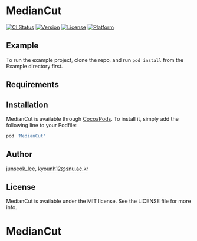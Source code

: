 # MedianCut

[![CI Status](http://img.shields.io/travis/junseok_lee/MedianCut.svg?style=flat)](https://travis-ci.org/junseok_lee/MedianCut)
[![Version](https://img.shields.io/cocoapods/v/MedianCut.svg?style=flat)](http://cocoapods.org/pods/MedianCut)
[![License](https://img.shields.io/cocoapods/l/MedianCut.svg?style=flat)](http://cocoapods.org/pods/MedianCut)
[![Platform](https://img.shields.io/cocoapods/p/MedianCut.svg?style=flat)](http://cocoapods.org/pods/MedianCut)

## Example

To run the example project, clone the repo, and run `pod install` from the Example directory first.

## Requirements

## Installation

MedianCut is available through [CocoaPods](http://cocoapods.org). To install
it, simply add the following line to your Podfile:

```ruby
pod 'MedianCut'
```

## Author

junseok_lee, kyounh12@snu.ac.kr

## License

MedianCut is available under the MIT license. See the LICENSE file for more info.
# MedianCut
